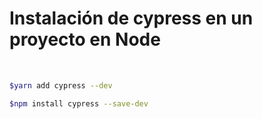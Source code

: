 # Instalación de cypress en un proyecto en Node

<br>

```bash
$yarn add cypress --dev
```

```bash
$npm install cypress --save-dev 
```